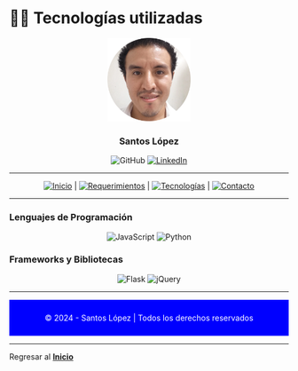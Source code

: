 # 🧑‍💻 Tecnologías utilizadas

<div align="center">
  <img src="https://github.com/santoslopez/santoslopez/blob/main/img/santoslopez.png" alt="Foto de Perfil de Santos" width="150"/>
  <h3>Santos López</h3>
  <!--p>
    <strong>Ingeniero de Software y Desarrollador Web</strong><br/>
    Especializado en desarrollo web full stack, apasionado por soluciones digitales.
  </p-->

  <div align="center">
    <!--img src="https://visitor-badge.laobi.icu/badge?page_id=santoslopez.github.io" alt="Contador de visitas">
    <a href="https://github.com/santoslopez" target="_blank"--><img src="https://img.shields.io/badge/-GitHub-000000?logo=github&logoColor=fff" alt="GitHub"/></a>
    <a href="https://linkedin.com/in/lopezsantos" target="_blank"><img src="https://img.shields.io/badge/-LinkedIn-0077B5?logo=linkedin&logoColor=fff" alt="LinkedIn"/></a>
    <!--a href="https://santoslopez.github.io/assets/cv/resume.pdf" target="_blank"><img src="https://img.shields.io/badge/-Descargar%20Currículum-%231E1E1E?logo=pdf&logoColor=fff" alt="Descargar CV"/></a-->
  </div>
</div>

---

<div align="center">
  <a href="README.md"><img src="https://img.shields.io/badge/-Inicio-007bff?logo=home&logoColor=fff" alt="Inicio"/></a> | 
  <a href="requerimientos.md"><img src="https://img.shields.io/badge/-Proyectos-28a745?logo=project-diagram&logoColor=fff" alt="Requerimientos"/></a> |
  <a href="tecnologias.md"><img src="https://img.shields.io/badge/-Tecnologías-ff6347?logo=tools&logoColor=fff" alt="Tecnologías"/></a> |
  <a href="contactar.md"><img src="https://img.shields.io/badge/-Contacto-007bff?logo=envelope&logoColor=fff" alt="Contacto"/></a>
</div>


---


### Lenguajes de Programación
<div align="center">
  <img src="https://img.shields.io/badge/-JavaScript-F7DF1E?logo=javascript&logoColor=fff" alt="JavaScript"/>
  <img src="https://img.shields.io/badge/-Python-3776AB?logo=python&logoColor=fff" alt="Python"/>
</div>

### Frameworks y Bibliotecas
<div align="center">
  <img src="https://img.shields.io/badge/-Flask-000000?logo=flask&logoColor=fff" alt="Flask"/>
  <img src="https://img.shields.io/badge/-jQuery-0769AD?logo=jquery&logoColor=fff" alt="jQuery"/>
</div>

---
<div align="center" style="background-color: blue; color: white; padding: 10px;">
  <p>© 2024 - Santos López | Todos los derechos reservados</p>
</div>

---

Regresar al **[Inicio](README.md)**
